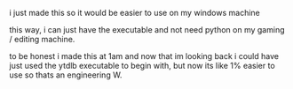 i just made this so it would be easier to use on my windows machine

this way, i can just have the executable and not need python on my gaming / editing machine.

to be honest i made this at 1am and now that im looking back i could have just used the ytdlb executable
to begin with, but now its like 1% easier to use so thats an engineering W.
